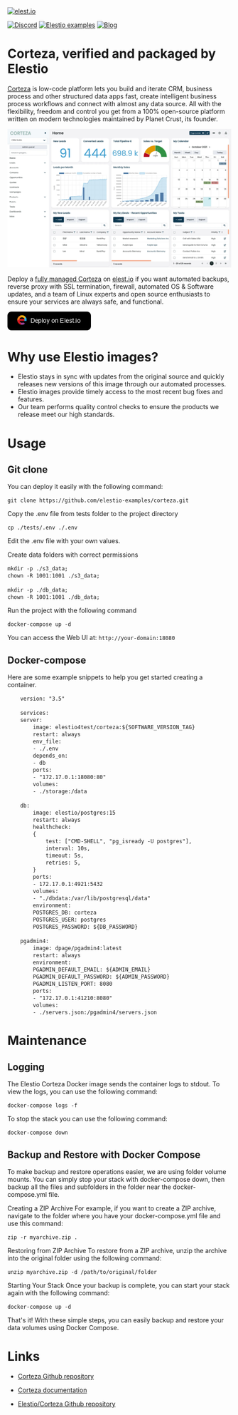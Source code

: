 <a href="https://elest.io">
  <img src="https://elest.io/images/elestio.svg" alt="elest.io" width="150" height="75">
</a>

[![Discord](https://img.shields.io/static/v1.svg?logo=discord&color=f78A38&labelColor=083468&logoColor=ffffff&style=for-the-badge&label=Discord&message=community)](https://discord.gg/4T4JGaMYrD "Get instant assistance and engage in live discussions with both the community and team through our chat feature.")
[![Elestio examples](https://img.shields.io/static/v1.svg?logo=github&color=f78A38&labelColor=083468&logoColor=ffffff&style=for-the-badge&label=github&message=open%20source)](https://github.com/elestio-examples "Access the source code for all our repositories by viewing them.")
[![Blog](https://img.shields.io/static/v1.svg?color=f78A38&labelColor=083468&logoColor=ffffff&style=for-the-badge&label=elest.io&message=Blog)](https://blog.elest.io "Latest news about elestio, open source software, and DevOps techniques.")

# Corteza, verified and packaged by Elestio

[Corteza](https://github.com/cortezaproject/corteza) is low-code platform lets you build and iterate CRM, business process and other structured data apps fast, create intelligent business process workflows and connect with almost any data source. All with the flexibility, freedom and control you get from a 100% open-source platform written on modern technologies maintained by Planet Crust, its founder.

<img src="https://github.com/elestio-examples/corteza/raw/main/corteza.png" alt="Corteza" width="800">

Deploy a <a target="_blank" href="https://elest.io/open-source/corteza">fully managed Corteza</a> on <a target="_blank" href="https://elest.io/">elest.io</a> if you want automated backups, reverse proxy with SSL termination, firewall, automated OS & Software updates, and a team of Linux experts and open source enthusiasts to ensure your services are always safe, and functional.

[![deploy](https://github.com/elestio-examples/corteza/raw/main/deploy-on-elestio.png)](https://dash.elest.io/deploy?source=cicd&social=dockerCompose&url=https://github.com/elestio-examples/corteza)

# Why use Elestio images?

- Elestio stays in sync with updates from the original source and quickly releases new versions of this image through our automated processes.
- Elestio images provide timely access to the most recent bug fixes and features.
- Our team performs quality control checks to ensure the products we release meet our high standards.

# Usage

## Git clone

You can deploy it easily with the following command:

    git clone https://github.com/elestio-examples/corteza.git

Copy the .env file from tests folder to the project directory

    cp ./tests/.env ./.env

Edit the .env file with your own values.

Create data folders with correct permissions

    mkdir -p ./s3_data;
    chown -R 1001:1001 ./s3_data;

    mkdir -p ./db_data;
    chown -R 1001:1001 ./db_data;

Run the project with the following command

    docker-compose up -d

You can access the Web UI at: `http://your-domain:18080`

## Docker-compose

Here are some example snippets to help you get started creating a container.

        version: "3.5"

        services:
        server:
            image: elestio4test/corteza:${SOFTWARE_VERSION_TAG}
            restart: always
            env_file:
            - ./.env
            depends_on:
            - db
            ports:
            - "172.17.0.1:18080:80"
            volumes:
            - ./storage:/data

        db:
            image: elestio/postgres:15
            restart: always
            healthcheck:
            {
                test: ["CMD-SHELL", "pg_isready -U postgres"],
                interval: 10s,
                timeout: 5s,
                retries: 5,
            }
            ports:
            - 172.17.0.1:4921:5432
            volumes:
            - "./dbdata:/var/lib/postgresql/data"
            environment:
            POSTGRES_DB: corteza
            POSTGRES_USER: postgres
            POSTGRES_PASSWORD: ${DB_PASSWORD}

        pgadmin4:
            image: dpage/pgadmin4:latest
            restart: always
            environment:
            PGADMIN_DEFAULT_EMAIL: ${ADMIN_EMAIL}
            PGADMIN_DEFAULT_PASSWORD: ${ADMIN_PASSWORD}
            PGADMIN_LISTEN_PORT: 8080
            ports:
            - "172.17.0.1:41210:8080"
            volumes:
            - ./servers.json:/pgadmin4/servers.json

# Maintenance

## Logging

The Elestio Corteza Docker image sends the container logs to stdout. To view the logs, you can use the following command:

    docker-compose logs -f

To stop the stack you can use the following command:

    docker-compose down

## Backup and Restore with Docker Compose

To make backup and restore operations easier, we are using folder volume mounts. You can simply stop your stack with docker-compose down, then backup all the files and subfolders in the folder near the docker-compose.yml file.

Creating a ZIP Archive
For example, if you want to create a ZIP archive, navigate to the folder where you have your docker-compose.yml file and use this command:

    zip -r myarchive.zip .

Restoring from ZIP Archive
To restore from a ZIP archive, unzip the archive into the original folder using the following command:

    unzip myarchive.zip -d /path/to/original/folder

Starting Your Stack
Once your backup is complete, you can start your stack again with the following command:

    docker-compose up -d

That's it! With these simple steps, you can easily backup and restore your data volumes using Docker Compose.

# Links

- <a target="_blank" href="https://github.com/cortezaproject/corteza">Corteza Github repository</a>

- <a target="_blank" href="https://docs.cortezaproject.org/corteza-docs/2023.3/developer-guide/documentation/index.html">Corteza documentation</a>

- <a target="_blank" href="https://github.com/elestio-examples/corteza">Elestio/Corteza Github repository</a>